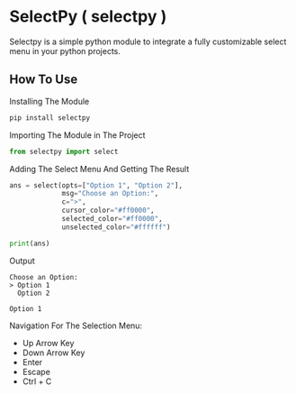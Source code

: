 # SelectPy ( selectpy )
Selectpy is a simple python module to integrate a fully customizable select menu in your python projects.

## How To Use

Installing The Module

```python
pip install selectpy
```

Importing The Module in The Project

```python
from selectpy import select
```

Adding The Select Menu And Getting The Result

```python
ans = select(opts=["Option 1", "Option 2"],
             msg="Choose an Option:",
             c=">",
             cursor_color="#ff0000",
             selected_color="#ff0000",
             unselected_color="#ffffff")

print(ans)
```

Output

```
Choose an Option:
> Option 1
  Option 2

Option 1
```

Navigation For The Selection Menu:

- Up Arrow Key
- Down Arrow Key
- Enter
- Escape
- Ctrl + C
